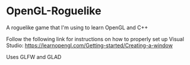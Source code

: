 # OpenGL-Roguelike
A roguelike game that I'm using to learn OpenGL and C++

Follow the following link for instructions on how to properly set up Visual Studio:
https://learnopengl.com/Getting-started/Creating-a-window

Uses GLFW and GLAD 
